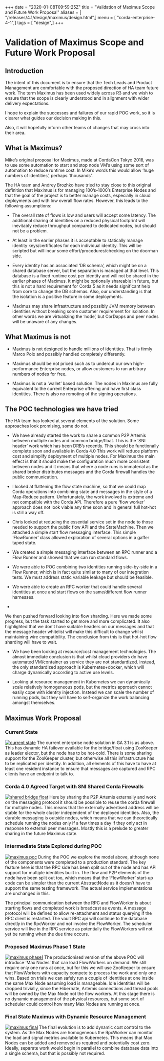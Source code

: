 +++
date = "2020-01-08T09:59:25Z"
title = "Validation of Maximus Scope and Future Work Proposal"
aliases = [ "/releases/4.1/design/maximus/design.html",]
menu = [ "corda-enterprise-4-1",]
tags = [ "design",]
+++


# Validation of Maximus Scope and Future Work Proposal


## Introduction

The intent of this document is to ensure that the Tech Leads and Product Management are comfortable with the proposed
                direction of HA team future work. The term Maximus has been used widely across R3 and we wish to ensure that the scope
                is clearly understood and in alignment with wider delivery expectations.

I hope to explain the successes and failures of our rapid POC work, so it is clearer what guides our decision making in
                this.

Also, it will hopefully inform other teams of changes that may cross into their area.


## What is Maximus?

Mike’s original proposal for Maximus, made at CordaCon Tokyo 2018, was to use some automation to start and stop node
                VM’s using some sort of automation to reduce runtime cost. In Mike’s words this would allow ‘huge numbers of
                identities’, perhaps ‘thousands’.

The HA team and Andrey Brozhko have tried to stay close to this original definition that Maximus is for managing
                100’s-1000’s Enterprise Nodes and that the goal of the project is to better manage costs, especially in cloud
                deployments and with low overall flow rates. However, this leads to the following assumptions:


* The overall rate of flows is low and users will accept some latency. The additional sharing of identities on a
                        reduced physical footprint will inevitably reduce throughput compared to dedicated nodes, but should not be a problem.


* At least in the earlier phases it is acceptable to statically manage identity keys/certificates for each individual
                        identity. This will be scripted but will incur some effort/procedures/checking on the doorman side.


* Every identity has an associated ‘DB schema’, which might be on a shared database server, but the separation is
                        managed at that level. This database is a fixed runtime cost per identity and will not be shared in the earlier phases
                        of Maximus. It might be optionally shareable in future, but this is not a hard requirement for Corda 5 as it needs
                        significant help from core to change the DB schemas. Also, our understanding is that the isolation is a positive feature
                        in some deployments.


* Maximus may share infrastructure and possibly JVM memory between identities without breaking some customer
                        requirement for isolation. In other words we are virtualizing the ‘node’, but CorDapps and peer nodes will be unaware of
                        any changes.



## What Maximus is not


* Maximus is not designed to handle millions of identities. That is firmly Marco Polo and possibly handled completely
                        differently.


* Maximus should be not priced such as to undercut our own high-performance Enterprise nodes, or allow customers to run
                        arbitrary numbers of nodes for free.


* Maximus is not a ‘wallet’ based solution. The nodes in Maximus are fully equivalent to the current Enterprise
                        offering and have first class identities. There is also no remoting of the signing operations.



## The POC technologies we have tried

The HA team has looked at several elements of the solution. Some approaches look promising, some do not.


* We have already started the work to share a common P2P Artemis between multiple nodes and common bridge/float. This
                        is the ‘SNI header’ work which has been DRB’s recently. This should be functionally complete soon and available in Corda
                        4.0 This work will reduce platform cost and simplify deployment of multiple nodes. For Maximus the main effect is that it
                        should make the configuration much more consistent between nodes and it means that where a node runs is immaterial as
                        the shared broker distributes messages and the Corda firewall handles the public communication.


* I looked at flattening the flow state machine, so that we could map Corda operations into combining state and
                        messages in the style of a Map-Reduce pattern. Unfortunately, the work involved is extreme and not compatible with the
                        Corda API. Therefore a pure ‘flow worker’ approach does not look viable any time soon and in general full hot-hot is
                        still a way off.


* Chris looked at reducing the essential service set in the node to those needed to support the public flow API and the
                        StateMachine. Then we attached a simple start flow messaging interface. This simple ‘FlowRunner’ class allowed
                        exploration of several options in a gaffer taped state.


* We created a simple messaging interface between an RPC runner and a Flow Runner and showed that we can run
                                standard flows.


* We were able to POC combining two identities running side-by-side in a Flow Runner, which is in fact quite similar
                                to many of our integration tests. We must address static variable leakage but should be feasible.


* We were able to create an RPC worker that could handle several identities at once and start flows on the
                                same/different flow runner harnesses.



* 

We then pushed forward looking into flow sharding. Here we made some progress, but the task started to get more and more
complicated. It also highlighted that we don’t have suitable headers on our messages and that the message header
                                    whitelist will make this difficult to change whilst maintaining wire compatibility. The conclusion from this is that
                                    hot-hot flow sharding will have to wait.


* We have been looking at resource/cost management technologies. The almost immediate conclusion is that whilst cloud
                        providers do have automated VM/container as service they are not standardized. Instead, the only standardized approach
                        is Kubernetes+docker, which will charge dynamically according to active use levels.


* Looking at resource management in Kubernetes we can dynamically scale relatively homogeneous pods, but the metrics
                        approach cannot easily cope with identity injection. Instead we can scale the number of running pods, but they will have
                        to self-organize the work balancing amongst themselves.



## Maximus Work Proposal


### Current State

[![current state](design/maximus/./images/current_state.png "current state")](./images/current_state.png)
                The current enterprise node solution in GA 3.1 is as above. This has dynamic HA failover available for the bridge/float
                    using ZooKeeper as leader elector, but the node has to be hot-cold. There is some sharing support for the ZooKeeper
                    cluster, but otherwise all this infrastructure has to be replicated per identity. In addition, all elements of this have
                    to have at least one resident instance to ensure that messages are captured and RPC clients have an endpoint to talk to.


### Corda 4.0 Agreed Target with SNI Shared Corda Firewalls

[![shared bridge float](design/maximus/./images/shared_bridge_float.png "shared bridge float")](./images/shared_bridge_float.png)
                Here by sharing the P2P Artemis externally and work on the messaging protocol it should be possible to reuse the corda
                    firewall for multiple nodes. This means that the externally advertised address will be stable for the whole cluster
                    independent of the deployed identities. Also, the durable messaging is outside nodes, which means that we can
                    theoretically schedule running the nodes only if a few times a day if they only act in response to external peer
                    messages. Mostly this is a prelude to greater sharing in the future Maximus state.


### Intermediate State Explored during POC

[![maximus poc](design/maximus/./images/maximus_poc.png "maximus poc")](./images/maximus_poc.png)
                During the POC we explore the model above, although none of the components were completed to a production standard. The
                    key feature here is that the RPC side has been split out of the node and has API support for multiple identities built
                    in. The flow and P2P elements of the node have been split out too, which means that the ‘FlowWorker’ start-up code can
                    be simpler than the current AbstractNode as it doesn’t have to support the same testing framework. The actual service
                    implementations are unchanged in this.

The principal communication between the RPC and FlowWorker is about starting flows and completed work is broadcast as
                    events. A message protocol will be defined to allow re-attachment and status querying if the RPC client is restarted.
                    The vault RPC api will continue to the database directly in the RpcWorker and not involve the FlowWorker. The scheduler
                    service will live in the RPC service as potentially the FlowWorkers will not yet be running when the due time occurs.


### Proposed Maximus Phase 1 State

[![maximus phase1](design/maximus/./images/maximus_phase1.png "maximus phase1")](./images/maximus_phase1.png)
                The productionised version of the above POC will introduce ‘Max Nodes’ that can load FlowWorkers on demand. We still
                    require only one runs at once, but for this we will use ZooKeeper to ensure that FlowWorkers with capacity compete to
                    process the work and only one wins. Based on trials we can safely run a couple of identities at one inside the same Max
                    Node assuming load is manageable. Idle identities will be dropped trivially, since the Hibernate, Artemis connections
                    and thread pools will be owned by the Max Node not the flow workers. At this stage there is no dynamic management of the
                    physical resources, but some sort of scheduler could control how many Max Nodes are running at once.


### Final State Maximus with Dynamic Resource Management

[![maximus final](design/maximus/./images/maximus_final.png "maximus final")](./images/maximus_final.png)
                The final evolution is to add dynamic cost control to the system. As the Max Nodes are homogeneous the RpcWorker can
                    monitor the load and signal metrics available to Kubernetes. This means that Max Nodes can be added and removed as
                    required and potentially cost zero. Ideally, separate work would begin in parallel to combine database data into a
                    single schema, but that is possibly not required.


